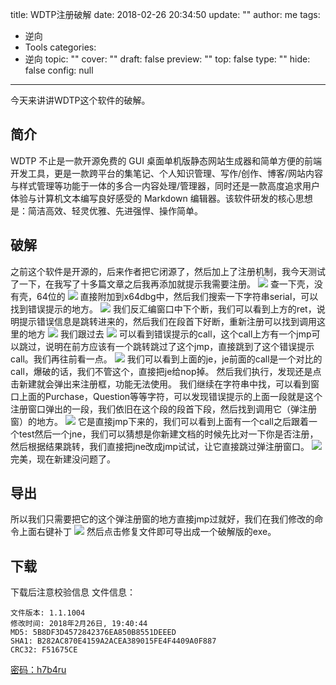 title: WDTP注册破解
date: 2018-02-26 20:34:50
update: ""
author: me
tags:
- 逆向
- Tools
categories:
- 逆向
topic: ""
cover: ""
draft: false
preview: ""
top: false
type: ""
hide: false
config: null


---



今天来讲讲WDTP这个软件的破解。

## 简介
WDTP 不止是一款开源免费的 GUI 桌面单机版静态网站生成器和简单方便的前端开发工具，更是一款跨平台的集笔记、个人知识管理、写作/创作、博客/网站内容与样式管理等功能于一体的多合一内容处理/管理器，同时还是一款高度追求用户体验与计算机文本编写良好感受的 Markdown 编辑器。该软件研发的核心思想是：简洁高效、轻灵优雅、先进强悍、操作简单。
<!--more-->
## 破解
之前这个软件是开源的，后来作者把它闭源了，然后加上了注册机制，我今天测试了一下，在我写了十多篇文章之后我再添加就提示我需要注册。
![](http://ww1.sinaimg.cn/large/c0264382gy1fou2567e65j20b0088t8y.jpg)
查一下壳，没有壳，64位的
![](http://ww1.sinaimg.cn/large/c0264382gy1fou25yvsaxj20ei074q3n.jpg)
直接附加到x64dbg中，然后我们搜索一下字符串serial，可以找到错误提示的地方。
![](http://ww1.sinaimg.cn/large/c0264382gy1fou27t4wefj213q0fetcj.jpg)
我们反汇编窗口中下个断，我们可以看到上方的ret，说明提示错误信息是跳转进来的，然后我们在段首下好断，重新注册可以找到调用这里的地方
![](http://ww1.sinaimg.cn/large/c0264382gy1fou2buv9phj20fs06qaay.jpg)
我们跟过去
![](http://ww1.sinaimg.cn/large/c0264382gy1fou2d3h9nvj20hc02zt8z.jpg)
可以看到错误提示的call，这个call上方有一个jmp可以跳过，说明在前方应该有一个跳转跳过了这个jmp，直接跳到了这个错误提示call。我们再往前看一点。
![](http://ww1.sinaimg.cn/large/c0264382gy1fou2fedcjfj20m50chgnw.jpg)
我们可以看到上面的je，je前面的call是一个对比的call，爆破的话，我们不管这个，直接把je给nop掉。
然后我们执行，发现还是点击新建就会弹出来注册框，功能无法使用。
我们继续在字符串中找，可以看到窗口上面的Purchase，Question等等字符，可以发现错误提示的上面一段就是这个注册窗口弹出的一段，我们依旧在这个段的段首下段，然后找到调用它（弹注册窗）的地方。
![](http://ww1.sinaimg.cn/large/c0264382gy1fou2xb5dm0j20ia03lgm3.jpg)
它是直接jmp下来的，我们可以看到上面有一个call之后跟着一个test然后一个jne，我们可以猜想是你新建文档的时候先比对一下你是否注册，然后根据结果跳转，我们直接把jne改成jmp试试，让它直接跳过弹注册窗口。
![](http://ww1.sinaimg.cn/large/c0264382gy1fou33aziswj209q054q2u.jpg)
完美，现在新建没问题了。

## 导出
所以我们只需要把它的这个弹注册窗的地方直接jmp过就好，我们在我们修改的命令上面右键补丁
![](http://ww1.sinaimg.cn/large/c0264382gy1fou352soi2j20ed0dbt90.jpg)
然后点击修复文件即可导出成一个破解版的exe。

## 下载
下载后注意校验信息
文件信息：
```
文件版本: 1.1.1004
修改时间: 2018年2月26日, 19:40:44
MD5: 5B8DF3D4572842376EA850B8551DEEED
SHA1: B282AC870E4159A2ACEA389015FE4F4409A0F887
CRC32: F51675CE
```
[密码：h7b4ru](https://share.weiyun.com/5f8f4a09b5fb84f23479479e661b0c69)

